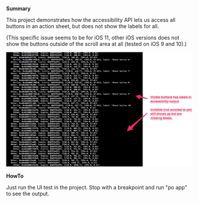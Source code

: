 **Summary**

This project demonstrates how the accessibility API lets us access all buttons in an action sheet, but does not show the labels for all.

(This specific issue seems to be for iOS 11, other iOS versions does not show the buttons outside of the scroll area at all (tested on iOS 9 and 10).)

![img.png](img.png)

**HowTo**

Just run the UI test in the project. Stop with a breakpoint and run "po app" to see the output.
